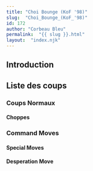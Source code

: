 ```yaml
---
title: "Choi Bounge (KoF '98)"
slug:  "Choi_Bounge_(KoF_'98)"
id: 172
author: "Corbeau Bleu"
permalink:  "{{ slug }}.html"
layout:  "index.njk"
---
```


## Introduction

## Liste des coups

### Coups Normaux

#### Choppes

### Command Moves

#### Special Moves

#### Desperation Move
